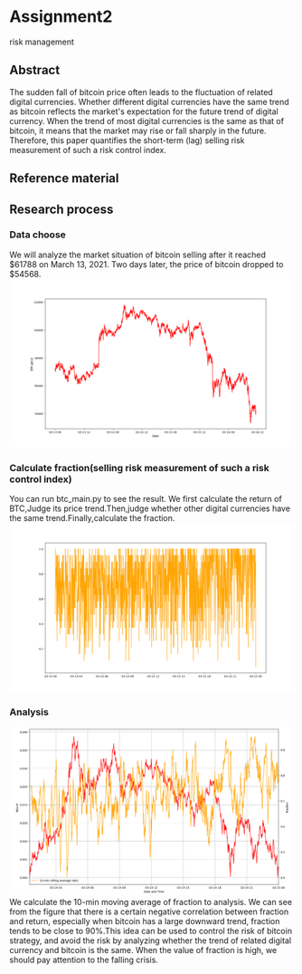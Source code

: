 # Assignment2
risk management
## Abstract
The sudden fall of bitcoin price often leads to the fluctuation of related digital currencies. Whether different digital currencies have the same trend as bitcoin reflects the market's expectation for the future trend of digital currency. When the trend of most digital currencies is the same as that of bitcoin, it means that the market may rise or fall sharply in the future. Therefore, this paper quantifies the short-term (lag) selling risk measurement of such a risk control index.
## Reference material

## Research process
### Data choose
We will analyze the market situation of bitcoin selling after it reached $61788 on March 13, 2021. Two days later, the price of bitcoin dropped to $54568.
![](screenshot/BTC_price.png)
### Calculate fraction(selling risk measurement of such a risk control index)
You can run btc_main.py to see the result.
We first calculate the return of BTC,Judge its price trend.Then,judge whether other digital currencies have the same trend.Finally,calculate the fraction.
![](screenshot/fraction.png)
### Analysis
![](screenshot/relevance.png)
We calculate the 10-min moving average of fraction to analysis.
We can see from the figure that there is a certain negative correlation between fraction and return, especially when bitcoin has a large downward trend, fraction tends to be close to 90%.This idea can be used to control the risk of bitcoin strategy, and avoid the risk by analyzing whether the trend of related digital currency and bitcoin is the same. When the value of fraction is high, we should pay attention to the falling crisis.
